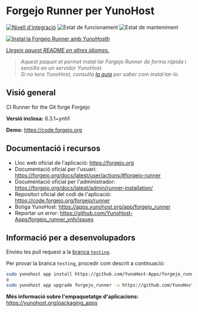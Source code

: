 <!--
N.B.: Aquest README ha estat generat automàticament per <https://github.com/YunoHost/apps/tree/master/tools/readme_generator>
NO s'ha de modificar manualment.
-->

# Forgejo Runner per YunoHost

[![Nivell d'integració](https://apps.yunohost.org/badge/integration/forgejo_runner)](https://ci-apps.yunohost.org/ci/apps/forgejo_runner/)
![Estat de funcionament](https://apps.yunohost.org/badge/state/forgejo_runner)
![Estat de manteniment](https://apps.yunohost.org/badge/maintained/forgejo_runner)

[![Instal·la Forgejo Runner amb YunoHosth](https://install-app.yunohost.org/install-with-yunohost.svg)](https://install-app.yunohost.org/?app=forgejo_runner)

*[Llegeix aquest README en altres idiomes.](./ALL_README.md)*

> *Aquest paquet et permet instal·lar Forgejo Runner de forma ràpida i senzilla en un servidor YunoHost.*  
> *Si no tens YunoHost, consulta [la guia](https://yunohost.org/install) per saber com instal·lar-lo.*

## Visió general

CI Runner for the Git forge Forgejo


**Versió inclosa:** 6.3.1~ynh1

**Demo:** <https://code.forgejo.org>
## Documentació i recursos

- Lloc web oficial de l'aplicació: <https://forgejo.org>
- Documentació oficial per l'usuari: <https://forgejo.org/docs/latest/user/actions/#forgejo-runner>
- Documentació oficial per l'administrador: <https://forgejo.org/docs/latest/admin/runner-installation/>
- Repositori oficial del codi de l'aplicació: <https://code.forgejo.org/forgejo/runner>
- Botiga YunoHost: <https://apps.yunohost.org/app/forgejo_runner>
- Reportar un error: <https://github.com/YunoHost-Apps/forgejo_runner_ynh/issues>

## Informació per a desenvolupadors

Envieu les pull request a la [branca `testing`](https://github.com/YunoHost-Apps/forgejo_runner_ynh/tree/testing).

Per provar la branca `testing`, procedir com descrit a continuació:

```bash
sudo yunohost app install https://github.com/YunoHost-Apps/forgejo_runner_ynh/tree/testing --debug
o
sudo yunohost app upgrade forgejo_runner -u https://github.com/YunoHost-Apps/forgejo_runner_ynh/tree/testing --debug
```

**Més informació sobre l'empaquetatge d'aplicacions:** <https://yunohost.org/packaging_apps>
